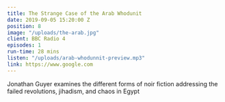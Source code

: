 ```yaml
---
title: The Strange Case of the Arab Whodunit
date: 2019-09-05 15:20:00 Z
position: 8
image: "/uploads/the-arab.jpg"
client: BBC Radio 4
episodes: 1
run-time: 28 mins
listen: "/uploads/arab-whodunnit-preview.mp3"
link: https://www.google.com
---
```


Jonathan Guyer examines the different forms of noir fiction addressing the failed revolutions, jihadism, and chaos in Egypt